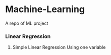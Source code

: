 # Machine-Learning
A repo of ML project

### Linear Regression
1) Simple Linear Regression Using one variable
